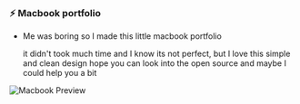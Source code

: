 ### ⚡ Macbook portfolio

- Me was boring so I made this little macbook portfolio

  it didn't took much time and I know its not perfect, but I love this simple and clean design
  hope you can look into the open source and maybe I could help you a bit 

![Macbook Preview](https://github.com/username/repository/macOS_preview/main/image.png?raw=true)

